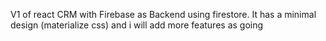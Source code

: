 V1 of react CRM with Firebase as Backend using firestore. It has a minimal design (materialize css) and i will add more features as going
